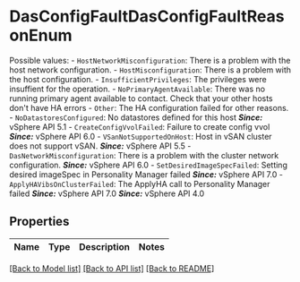 # DasConfigFaultDasConfigFaultReasonEnum

Possible values: - `HostNetworkMisconfiguration`: There is a problem with the host network configuration. - `HostMisconfiguration`: There is a problem with the host configuration. - `InsufficientPrivileges`: The privileges were insuffient for the operation. - `NoPrimaryAgentAvailable`: There was no running primary agent available to contact.      Check that your other hosts don't have HA errors - `Other`: The HA configuration failed for other reasons. - `NoDatastoresConfigured`: No datastores defined for this host      ***Since:*** vSphere API 5.1 - `CreateConfigVvolFailed`: Failure to create config vvol      ***Since:*** vSphere API 6.0 - `VSanNotSupportedOnHost`: Host in vSAN cluster does not support vSAN.      ***Since:*** vSphere API 5.5 - `DasNetworkMisconfiguration`: There is a problem with the cluster network configuration.      ***Since:*** vSphere API 6.0 - `SetDesiredImageSpecFailed`: Setting desired imageSpec in Personality Manager failed      ***Since:*** vSphere API 7.0 - `ApplyHAVibsOnClusterFailed`: The ApplyHA call to Personality Manager failed      ***Since:*** vSphere API 7.0  ***Since:*** vSphere API 4.0 

## Properties
Name | Type | Description | Notes
------------ | ------------- | ------------- | -------------

[[Back to Model list]](../README.md#documentation-for-models) [[Back to API list]](../README.md#documentation-for-api-endpoints) [[Back to README]](../README.md)


